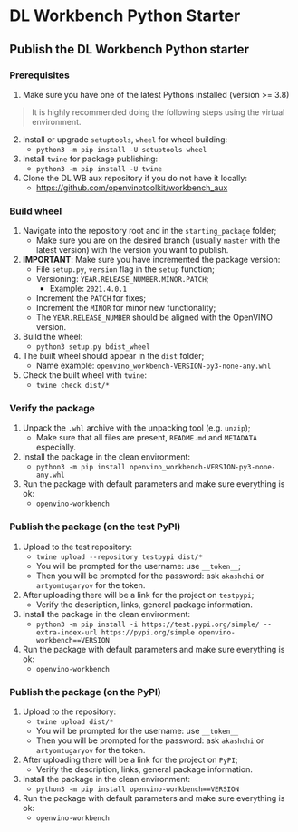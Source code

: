 # DL Workbench Python Starter

## Publish the DL Workbench Python starter

### Prerequisites
1. Make sure you have one of the latest Pythons installed (version >= 3.8)
> It is highly recommended doing the following steps using the virtual environment.
2. Install or upgrade `setuptools`, `wheel` for wheel building:
   * `python3 -m pip install -U setuptools wheel`
3. Install `twine` for package publishing:
   * `python3 -m pip install -U twine`
4. Clone the DL WB aux repository if you do not have it locally:
    * https://github.com/openvinotoolkit/workbench_aux

### Build wheel
1. Navigate into the repository root and in the `starting_package` folder;
   * Make sure you are on the desired branch (usually `master` with the latest version) with the version you want to publish.
2. **IMPORTANT**: Make sure you have incremented the package version:
   * File `setup.py`, `version` flag in the `setup` function;
   * Versioning: `YEAR.RELEASE_NUMBER.MINOR.PATCH`;
        * Example: `2021.4.0.1`
   * Increment the `PATCH` for fixes;
   * Increment the `MINOR` for minor new functionality;
   * The `YEAR.RELEASE_NUMBER` should be aligned with the OpenVINO version.
3. Build the wheel:
   * `python3 setup.py bdist_wheel`
4. The built wheel should appear in the `dist` folder;
   * Name example: `openvino_workbench-VERSION-py3-none-any.whl`
5. Check the built wheel with `twine`:
   * `twine check dist/*` 
    
### Verify the package
1. Unpack the `.whl` archive with the unpacking tool (e.g. `unzip`);
   * Make sure that all files are present, `README.md` and `METADATA` especially.
2. Install the package in the clean environment:
   * `python3 -m pip install openvino_workbench-VERSION-py3-none-any.whl`
3. Run the package with default parameters and make sure everything is ok:
   * `openvino-workbench`

### Publish the package (on the test PyPI)
1. Upload to the test repository:
    * `twine upload --repository testpypi dist/*`
    * You will be prompted for the username: use `__token__`;
    * Then you will be prompted for the password: ask `akashchi` or `artyomtugaryov` for the token.
2. After uploading there will be a link for the project on `testpypi`;
   * Verify the description, links, general package information.
3. Install the package in the clean environment:
   * `python3 -m pip install -i https://test.pypi.org/simple/ --extra-index-url https://pypi.org/simple openvino-workbench==VERSION`
4. Run the package with default parameters and make sure everything is ok:
   * `openvino-workbench`

### Publish the package (on the PyPI)
1. Upload to the repository:
    * `twine upload dist/*`
    * You will be prompted for the username: use `__token__`
    * Then you will be prompted for the password: ask `akashchi` or `artyomtugaryov` for the token.
2. After uploading there will be a link for the project on `PyPI`;
   * Verify the description, links, general package information.
3. Install the package in the clean environment:
   * `python3 -m pip install openvino-workbench==VERSION`
4. Run the package with default parameters and make sure everything is ok:
   * `openvino-workbench`
